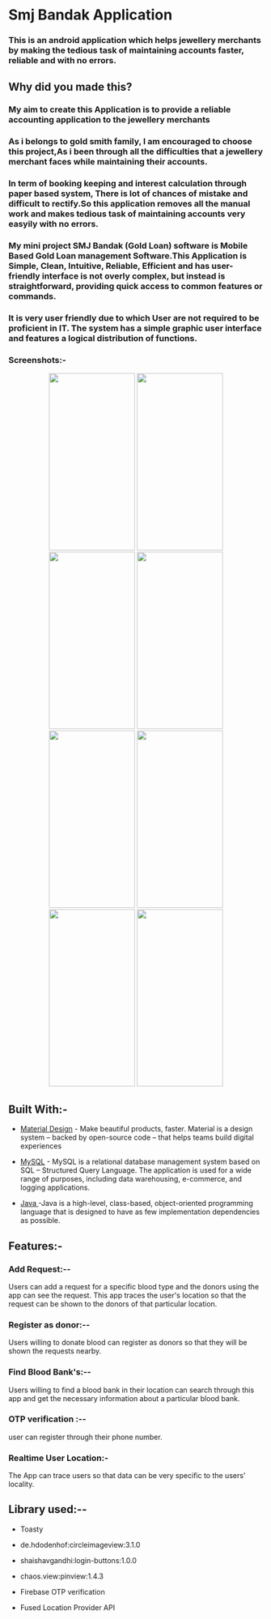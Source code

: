 # Smj Bandak Application


### This is an android application which helps jewellery merchants by making the tedious task of maintaining accounts faster, reliable and with no errors.

## Why did you made this?
### My aim to create this Application is to provide a reliable accounting application to the  jewellery merchants
### As i belongs to gold smith family, I am encouraged to choose this project,As i been through all the difficulties that a jewellery merchant faces while maintaining their accounts. 
### In term of booking keeping and interest calculation through paper based system, There is lot of chances of mistake and difficult to rectify.So this application removes all the manual work and makes tedious task of maintaining accounts very easyily with no errors.
### My mini project SMJ Bandak (Gold Loan) software is  Mobile Based Gold Loan management Software.This Application  is Simple, Clean, Intuitive, Reliable, Efficient and has  user-friendly interface is not overly complex, but instead is straightforward, providing quick access to common features or commands.
### It is very user friendly due to which User are not required to be proficient in IT. The system has a simple graphic user interface and features a logical distribution of functions.

### Screenshots:-
<p align="center">

 <img src="(https://user-images.githubusercontent.com/91082323/136706648-c4c22cec-4448-42e6-91ab-4aa49bf93feb.jpg" width="170" height="350">
<img src="https://user-images.githubusercontent.com/91082323/136706649-66405932-6b2a-4b7a-9810-775a0fa7c75f.jpg" width="170" height="350">
<img src="https://user-images.githubusercontent.com/91082323/136706650-59900527-b5f3-4a7c-90f8-9274bc0352be.jpg" width="170" height="350">
<img src="https://user-images.githubusercontent.com/91082323/136706652-0e24b657-0dc7-48cb-9dca-40255267f999.jpg" width="170" height="350">
<img src="https://user-images.githubusercontent.com/91082323/134048210-06fdf782-6a0e-439f-9048-088702b634dc.jpg" width="170" height="350">
<img src="https://user-images.githubusercontent.com/91082323/134048212-d2545388-ed5b-4ad7-b54b-6b1898773636.jpg" width="170" height="350">
<img src="https://user-images.githubusercontent.com/91082323/134048214-92714e1c-bada-48c0-9125-d4d92faaf89f.jpg" width="170" height="350">
<img src="https://user-images.githubusercontent.com/91082323/134054467-52bd3a15-3421-4972-a45c-efb4e41300ad.jpg" width="170" height="350">
</p>

## Built With:-

* [Material Design](https://material.io/) - Make beautiful products, faster. Material is a design system – backed by open-source code – that helps teams build digital experiences

* [MySQL](https://www.mysql.com/) - MySQL is a relational database management system based on SQL – Structured Query Language. The application is used for a wide range of purposes, including data warehousing, e-commerce, and logging applications.

* [Java ](https://www.java.com/en/)-Java is a high-level, class-based, object-oriented programming language that is designed to have as few implementation dependencies as possible.
## Features:-

### Add Request:--
Users can add a request for a specific blood type and the donors using the app can see the request.
This app traces the user's location so that the request can be shown to the donors of that particular location.

### Register as donor:--
Users willing to donate blood can register as donors so that they will be shown the requests nearby.

### Find Blood Bank's:--
Users willing to find a blood bank in their location can search through this app and get the necessary information about a particular blood bank.

### OTP verification :--
user can register through their phone number.

### Realtime User Location:-
The App can trace users so that data can be very specific to the users' locality.

## Library used:--

* Toasty

* de.hdodenhof:circleimageview:3.1.0

* shaishavgandhi:login-buttons:1.0.0

* chaos.view:pinview:1.4.3

* Firebase OTP verification

* Fused Location Provider API


